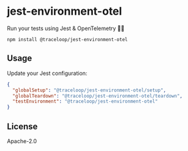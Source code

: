 # jest-environment-otel

Run your tests using Jest & OpenTelemetry 🎪✨

```
npm install @traceloop/jest-environment-otel
```

## Usage

Update your Jest configuration:

```json
{
  "globalSetup": "@traceloop/jest-environment-otel/setup",
  "globalTeardown": "@traceloop/jest-environment-otel/teardown",
  "testEnvironment": "@traceloop/jest-environment-otel"
}
```

## License

Apache-2.0
